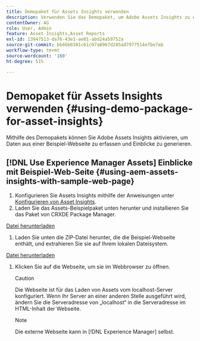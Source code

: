```yaml
---
title: Demopaket für Assets Insights verwenden
description: Verwenden Sie das Demopaket, um Adobe Assets Insights zu ermöglichen, Daten aus einer Webseite zu erfassen und Einblicke zu generieren.
contentOwner: AG
role: User, Admin
feature: Asset Insights,Asset Reports
exl-id: 13947513-da76-43e1-ae01-abd24a59752a
source-git-commit: bb46b0301c61c07a8967d285ad7977514efbe7ab
workflow-type: tm+mt
source-wordcount: '160'
ht-degree: 51%

---
```


# Demopaket für Assets Insights verwenden {#using-demo-package-for-asset-insights}

Mithilfe des Demopakets können Sie Adobe Assets Insights aktivieren, um Daten aus einer Beispiel-Webseite zu erfassen und Einblicke zu generieren.

## [!DNL Use Experience Manager Assets] Einblicke mit Beispiel-Web-Seite  {#using-aem-assets-insights-with-sample-web-page}

1. Konfigurieren Sie Assets Insights mithilfe der Anweisungen unter [Konfigurieren von Asset Insights](configure-asset-insights.md).
1. Laden Sie das Assets-Beispielpaket unten herunter und installieren Sie das Paket von CRXDE Package Manager.

[Datei herunterladen](assets/insightsdemo.zip)

1. Laden Sie unten die ZIP-Datei herunter, die die Beispiel-Webseite enthält, und extrahieren Sie sie auf Ihrem lokalen Dateisystem.

[Datei herunterladen](assets/demosite.zip)

1. Klicken Sie auf die Webseite, um sie im Webbrowser zu öffnen.

   >[!CAUTION]
   >
   >Die Webseite ist für das Laden von Assets vom localhost-Server konfiguriert. Wenn Ihr Server an einer anderen Stelle ausgeführt wird, ändern Sie die Serveradresse von „localhost“ in die Serveradresse im HTML-Inhalt der Webseite.

   >[!NOTE]
   >
   >Die externe Webseite kann in [!DNL Experience Manager] selbst.
